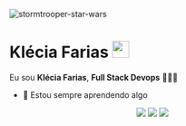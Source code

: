 ![stormtrooper-star-wars](https://user-images.githubusercontent.com/75261122/236527215-64aeb07e-5889-446a-b06d-6a43eb08b31b.gif)


# Klécia Farias <img src="https://user-images.githubusercontent.com/75261122/236533694-c63576b3-5596-41fb-bfb8-c6562aca4c2f.png" width="30px">

Eu sou <strong>Klécia Farias</strong>, <strong> Full Stack Devops</strong> 👨🏻‍💻 

- 🚀 Estou sempre aprendendo algo <strong>   </strong> 

<div align="center">

  <a href="#" alt="Gmail">
    <img src="https://img.shields.io/badge/-Gmail-FF0000?style=flat-square&labelColor=FF0000&logo=gmail&logoColor=white&link=kel.farias@hotmail.com"/></a>

  <a href="#" alt="Linkedin">
    <img src="https://img.shields.io/badge/-Linkedin-0e76a8?style=flat-square&logo=Linkedin&logoColor=white&link=https://www.linkedin.com/in/klecia-farias-paiva/" /></a>

  <a href="#" alt="Instagram">
    <img src="https://img.shields.io/badge/-Instagram-DF0174?style=flat-square&labelColor=DF0174&logo=instagram&logoColor=white&link=LINK-DO-SEU-INSTAGRAM"/></a>

</div>

